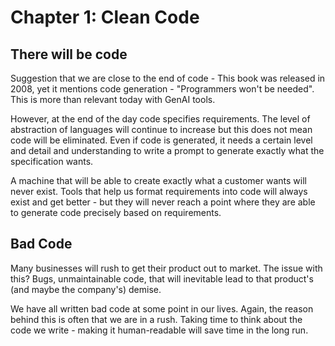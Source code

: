 # Chapter 1: Clean Code

## There will be code

Suggestion that we are close to the end of code - This book was released in 2008,
yet it mentions code generation - "Programmers won't be needed". This is more 
than relevant today with GenAI tools.

However, at the end of the day code specifies requirements. The level of abstraction
of languages will continue to increase but this does not mean code will be eliminated.
Even if code is generated, it needs a certain level and detail and understanding to
write a prompt to generate exactly what the specification wants.

A machine that will be able to create exactly what a customer wants will never
exist. Tools that help us format requirements into code will always exist and get
better - but they will never reach a point where they are able to generate code 
precisely based on requirements.

## Bad Code

Many businesses will rush to get their product out to market. The issue with this? Bugs, unmaintainable
code, that will inevitable lead to that product's (and maybe the company's) demise. 

We have all written bad code at some point in our lives. Again, the reason behind this is often
that we are in a rush. Taking time to think about the code we write - making it human-readable
will save time in the long run.